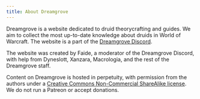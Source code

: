 ```yaml
---
title: About Dreamgrove
---
```


Dreamgrove is a website dedicated to druid theorycrafting and guides. We aim to collect the most up-to-date knowledge about druids in World of Warcraft. The website is a part of the [Dreamgrove Discord](https://discord.gg/dreamgrove).

<!--more-->

The website was created by Faide, a moderator of the Dreamgrove Discord, with help from Dyneslott, Xanzara, Macrologia, and the rest of the Dreamgrove staff.

Content on Dreamgrove is hosted in perpetuity, with permission from the authors under a [Creative Commons Non-Commercial ShareAlike license](https://creativecommons.org/licenses/by-nc-sa/4.0/). We do not run a Patreon or accept donations.
